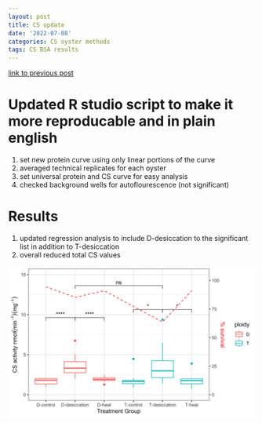```yaml
---
layout: post
title: CS update
date: '2022-07-08'
categories: CS oyster methods
tags: CS BSA results
---
```

[link to previous post](https://github.com/ocattau/notebook-2/blob/master/_posts/2022-12-08-CS10.md)

# Updated R studio script to make it more reproducable and in plain english

1. set new protein curve using only linear portions of the curve
2. averaged technical replicates for each oyster
3. set universal protein and CS curve for easy analysis
4. checked background wells for autoflourescence (not significant)

# Results

1. updated regression analysis to include D-desiccation to the significant list in addition to T-desiccation
2. overall reduced total CS values

![image](https://raw.githubusercontent.com/ocattau/CS-manuscript/main/paper-figures/CSboxplot%20jan24)
